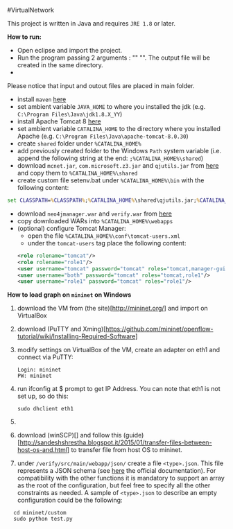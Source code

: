 #VirtualNetwork

This project is written in Java and requires `JRE 1.8` or later. 


**How to run:**
- Open eclipse and import the project.
- Run the program passing 2 arguments : "<fileInput>" "<fileOutput>". The output file will be created in the same directory.
- 

Please notice that input and outout files are placed in main folder.

- install `maven` [here](http://www.oracle.com/technetwork/java/javase/downloads/jdk8-downloads-2133151.html)
- set ambient variable `JAVA_HOME` to where you installed the jdk (e.g. `C:\Program Files\Java\jdk1.8.X_YY`)
- install Apache Tomcat 8 [here](https://tomcat.apache.org/download-80.cgi)
- set ambient variable `CATALINA_HOME` to the directory where you installed Apache (e.g. `C:\Program Files\Java\apache-tomcat-8.0.30`)
- create `shared` folder under `%CATALINA_HOME%`
- add previously created folder to the Windows `Path` system variable (i.e. append the following string at the end: `;%CATALINA_HOME%\shared`)
- download `mcnet.jar`, `com.microsoft.z3.jar` and `qjutils.jar` from [here](https://github.com/netgroup-polito/verigraph/tree/master/service/build) and copy them to `%CATALINA_HOME%\shared` 
- create custom file setenv.bat under `%CATALINA_HOME%\bin` with the following content:
```bat
set CLASSPATH=%CLASSPATH%;%CATALINA_HOME%\shared\qjutils.jar;%CATALINA_HOME%\shared\mcnet.jar;%CATALINA_HOME%\shared\com.microsoft.z3.jar;.;%CATALINA_HOME%\webapps\verify\WEB-INF\classes\tests
```
- download `neo4jmanager.war` and `verify.war` from [here](https://github.com/netgroup-polito/verigraph/tree/master/service/build/windows)
- copy downloaded WARs into `%CATALINA_HOME%\webapps`
- (optional) configure Tomcat Manager:
  - open the file `%CATALINA_HOME%\conf\tomcat-users.xml`
  - under the `tomcat-users` tag place the following content:
  ```xml
  <role rolename="tomcat"/>
  <role rolename="role1"/>
  <user username="tomcat" password="tomcat" roles="tomcat,manager-gui"/>
  <user username="both" password="tomcat" roles="tomcat,role1"/>
  <user username="role1" password="tomcat" roles="role1"/>
  ```


**How to load graph on `mininet` on Windows**

1. download the VM from (the site)[http://mininet.org/] and import on VirtualBox

2. download (PuTTY and Xming)[https://github.com/mininet/openflow-tutorial/wiki/Installing-Required-Software]

3. modify settings on VirtualBox of the VM, create an adapter on eth1 and connect via PuTTY:

	```
	Login: mininet
	PW: mininet
	```
4. run ifconfig at $ prompt to get IP Address. You can note that eth1 is not set up, so do this:
	```
	sudo dhclient eth1
	
	```

5.


6. download (winSCP)[] and follow this (guide)[http://sandeshshrestha.blogspot.it/2015/01/transfer-files-between-host-os-and.html] to transfer file from host OS to mininet.

7. under `/verify/src/main/webapp/json/` create a file `<type>.json`. This file represents a JSON schema \(see [here](http://json-schema.org/) the official documentation\). For compatibility with the other functions it is mandatory to support an array as the root of the configuration, but feel free to specify all the other constraints as needed. A sample of `<type>.json` to describe an empty configuration could be the following:

  ```
	cd mininet/custom
	sudo python test.py
  ```
